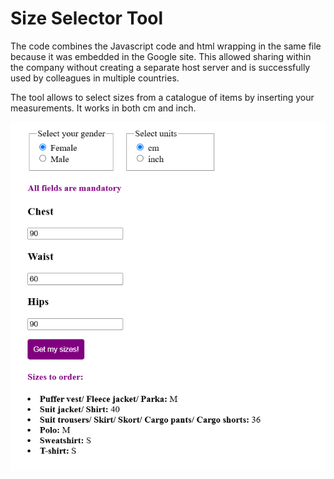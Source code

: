 # Size Selector Tool

The code combines the Javascript code and html wrapping in the same file because it was embedded in the Google site. This allowed sharing within the company without creating a separate host server and is successfully used by colleagues in multiple countries.

The tool allows to select sizes from a catalogue of items by inserting your measurements. It works in both cm and inch.

<img alt="hero image" src="https://github.com/natyfromwonderland/SizeSelectorTool/blob/main/sizeselector.PNG">
